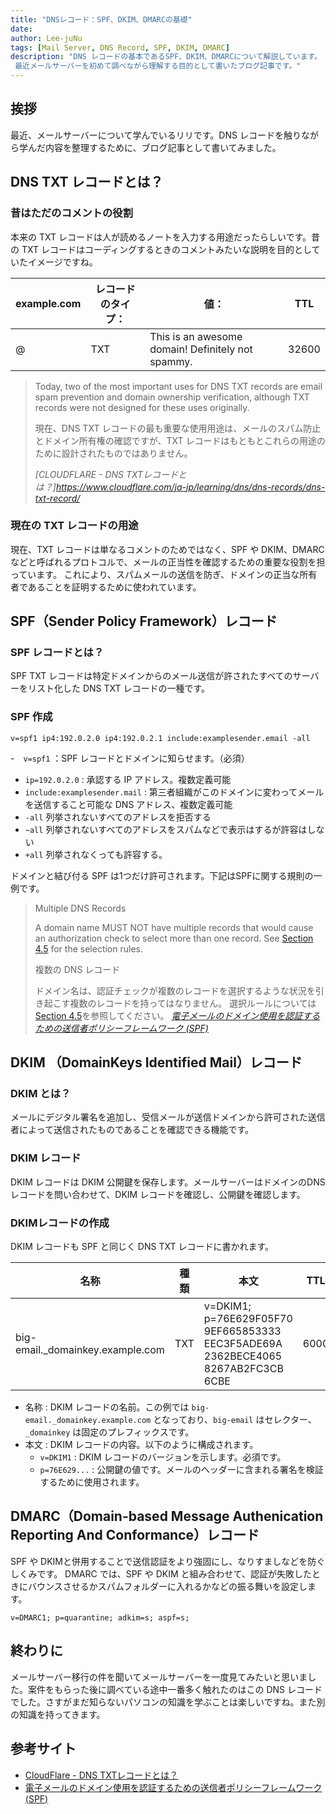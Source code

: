 ```yaml
---
title: "DNSレコード：SPF、DKIM、DMARCの基礎"
date: 
author: Lee-juNu
tags: [Mail Server, DNS Record, SPF, DKIM, DMARC]
description: "DNS レコードの基本であるSPF、DKIM、DMARCについて解説しています。
 最近メールサーバーを初めて調べながら理解する目的として書いたブログ記事です。"
---
```


## 挨拶
最近、メールサーバーについて学んでいるリリです。DNS レコードを触りながら学んだ内容を整理するために、ブログ記事として書いてみました。

## DNS TXT レコードとは？

### 昔はただのコメントの役割

本来の TXT レコードは人が読めるノートを入力する用途だったらしいです。昔の TXT レコードはコーディングするときのコメントみたいな説明を目的としていたイメージですね。

| example.com | レコードのタイプ： | 値：                                       | TTL   |
| ----------- | --------- | ------------------------------------------------- | ----- |
| @           | TXT       | This is an awesome domain! Definitely not spammy. | 32600 |

> Today, two of the most important uses for DNS TXT records are email spam prevention and domain ownership verification, although TXT records were not designed for these uses originally.
>
> 現在、DNS TXT レコードの最も重要な使用用途は、メールのスパム防止とドメイン所有権の確認ですが、TXT レコードはもともとこれらの用途のために設計されたものではありません。
>
> <cite>[CLOUDFLARE - DNS TXTレコードとは？]https://www.cloudflare.com/ja-jp/learning/dns/dns-records/dns-txt-record/</cite>

### 現在の TXT レコードの用途

現在、TXT レコードは単なるコメントのためではなく、SPF や DKIM、DMARC などと呼ばれるプロトコルで、メールの正当性を確認するための重要な役割を担っています。
これにより、スパムメールの送信を防ぎ、ドメインの正当な所有者であることを証明するために使われています。

## SPF（Sender Policy Framework）レコード

### SPF レコードとは？
SPF TXT レコードは特定ドメインからのメール送信が許されたすべてのサーバーをリスト化した DNS TXT レコードの一種です。

### SPF 作成

```
v=spf1 ip4:192.0.2.0 ip4:192.0.2.1 include:examplesender.email -all
```

-　` v=spf1 ` ：SPF レコードとドメインに知らせます。（必須）
-  ` ip=192.0.2.0 ` : 承認する IP アドレス。複数定義可能
- ` include:examplesender.mail ` : 第三者組織がこのドメインに変わってメールを送信すること可能な DNS アドレス、複数定義可能
- ` -all ` 列挙されないすべてのアドレスを拒否する
- ` ~all ` 列挙されないすべてのアドレスをスパムなどで表示はするが許容はしない
- ` +all ` 列挙されなくっても許容する。

ドメインと結び付る SPF は1つだけ許可されます。下記はSPFに関する規則の一例です。

> Multiple DNS Records
>
> A domain name MUST NOT have multiple records that would cause an authorization check to select more than one record.
> See [Section 4.5](https://datatracker.ietf.org/doc/html/rfc4408#section-4.5) for the selection rules.
>
> 複数の DNS レコード
>
> ドメイン名は、認証チェックが複数のレコードを選択するような状況を引き起こす複数のレコードを持ってはなりません。 
> 選択ルールについては[Section 4.5](https://datatracker.ietf.org/doc/html/rfc4408#section-4.5)を参照してください。
> <cite>[電子メールのドメイン使用を認証するための送信者ポリシーフレームワーク (SPF)](https://datatracker.ietf.org/doc/html/rfc4408#section-3.1.2)</cite>


## DKIM （DomainKeys Identified Mail）レコード

### DKIM とは？

メールにデジタル署名を追加し、受信メールが送信ドメインから許可された送信者によって送信されたものであることを確認できる機能です。

### DKIM レコード
DKIM レコードは DKIM 公開鍵を保存します。メールサーバーはドメインのDNSレコードを問い合わせて、DKIM レコードを確認し、公開鍵を確認します。


### DKIMレコードの作成

DKIM レコードも SPF と同じく DNS TXT レコードに書かれます。

| 名称                                 | 種類    | 本文                                                                                           | TTL    |
| ---------------------------------- | ----- | -------------------------------------------------------------------------------------------- | ------ |
| big-email._domainkey.example.com | TXT | v=DKIM1; p=76E629F05F70   9EF665853333   EEC3F5ADE69A   2362BECE4065   8267AB2FC3CB   6CBE | 6000 |


- 名称 : DKIM レコードの名前。この例では `big-email._domainkey.example.com` となっており、`big-email` はセレクター、`_domainkey` は固定のプレフィックスです。
- 本文 : DKIM レコードの内容。以下のように構成されます。
    - `v=DKIM1` : DKIM レコードのバージョンを示します。必須です。
    - `p=76E629...` : 公開鍵の値です。メールのヘッダーに含まれる署名を検証するために使用されます。


## DMARC（Domain-based Message Authenication Reporting And Conformance）レコード

 SPF や DKIMと併用することで送信認証をより強固にし、なりすましなどを防ぐしくみです。 DMARC では、SPF や DKIM と組み合わせて、認証が失敗したときにバウンスさせるかスパムフォルダーに入れるかなどの振る舞いを設定します。

```
v=DMARC1; p=quarantine; adkim=s; aspf=s; 
```

## 終わりに
メールサーバー移行の件を聞いてメールサーバーを一度見てみたいと思いました。案件をもらった後に調べている途中一番多く触れたのはこの DNS レコードでした。さすがまだ知らないパソコンの知識を学ぶことは楽しいですね。また別の知識を持ってきます。

## 参考サイト

- [CloudFlare - DNS TXTレコードとは？](https://www.cloudflare.com/ja-jp/learning/dns/dns-records/dns-txt-record/)
- [電子メールのドメイン使用を認証するための送信者ポリシーフレームワーク (SPF)](https://datatracker.ietf.org/doc/html/rfc4408)
